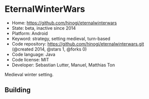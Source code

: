 # EternalWinterWars

- Home: https://github.com/hinogi/eternalwinterwars
- State: beta, inactive since 2014
- Platform: Android
- Keyword: strategy, setting medieval, turn-based
- Code repository: https://github.com/hinogi/eternalwinterwars.git (@created 2014, @stars 1, @forks 0)
- Code language: Java
- Code license: MIT
- Developer: Sebastian Lutter, Manuel, Matthias Ton

Medieval winter setting.

## Building
